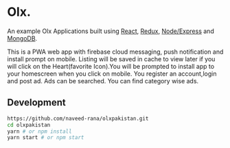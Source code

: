 # Olx.

An example Olx Applications built using [React](https://reactjs.org/), [Redux](https://redux.js.org/), [Node/Express](https://expressjs.com/) and [MongoDB](http://mongoosejs.com//).

This is a PWA web app with firebase cloud messaging, push notification and install prompt on mobile. Listing will be saved in cache to view later if you will click on the Heart(favorite Icon).You will be prompted to install app to your homescreen when you click on mobile.
You register an account,login and post ad. Ads can be searched. You can find category wise ads.

## Development

```bash
https://github.com/naveed-rana/olxpakistan.git
cd olxpakistan
yarn # or npm install
yarn start # or npm start
```
